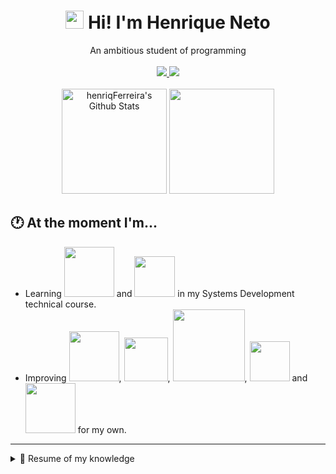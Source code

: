 <h1 align="center"><img src="https://github.com/TheDudeThatCode/TheDudeThatCode/blob/master/Assets/Hi.gif" width="29px"> Hi! I'm Henrique Neto</h1>
<div align="center">
  An ambitious student of programming
  <br><br>
   <a href="https://www.linkedin.com/in/henriquepfneto/">
    <img src="https://img.shields.io/badge/LinkedIn-0077B5?style=for-the-badge&logo=linkedin&logoColor=white" />
  </a>
  <a href="https://codepen.io/HenriqueNettoo">
    <img src="https://img.shields.io/badge/Codepen-000000?style=for-the-badge&logo=codepen&logoColor=white"/>
  </a>
</div>

<br>

<div align="center">
  <img height="168em" alt="henriqFerreira's Github Stats" src="https://github-readme-stats.vercel.app/api?username=henriqFerreira&show_icons=true&hine_border=true&theme=dracula"/>
  <img height="168em" lt="henriqFerreira's Top Langs" src="https://github-readme-stats.vercel.app/api/top-langs/?username=henriqFerreira&layout=compact&theme=dracula"/>
</div>

## 🕐 At the moment I'm...
  - Learning <img src="https://img.shields.io/badge/Python-FFD43B?style=for-the-badge&logo=python&logoColor=darkgreen" width="80"/> and <img src="https://img.shields.io/badge/Java-ED8B00?style=for-the-badge&logo=java&logoColor=white" width="65"/> in my Systems Development technical course.
  - Improving <img src="https://img.shields.io/badge/HTML5-E34F26?style=for-the-badge&logo=html5&logoColor=white" width="80">, <img src="https://img.shields.io/badge/CSS3-1572B6?style=for-the-badge&logo=css3&logoColor=white" width="70">, <img src="https://img.shields.io/badge/JavaScript-323330?style=for-the-badge&logo=javascript&logoColor=F7DF1E" width="115">, <img src="https://img.shields.io/badge/PHP-777BB4?style=for-the-badge&logo=php&logoColor=white" width="64"> and <img src="https://img.shields.io/badge/MySQL-00000F?style=for-the-badge&logo=mysql&logoColor=white" width="80"> for my own.

---

<details>
  <summary>📖 Resume of my knowledge</summary>
  
  - Languages: <br><br>
    ![image](https://img.shields.io/badge/HTML5-E34F26?style=for-the-badge&logo=html5&logoColor=white)
    ![image](https://img.shields.io/badge/CSS3-1572B6?style=for-the-badge&logo=css3&logoColor=white)
    ![image](https://img.shields.io/badge/JavaScript-323330?style=for-the-badge&logo=javascript&logoColor=F7DF1E)
    ![image](https://img.shields.io/badge/PHP-777BB4?style=for-the-badge&logo=php&logoColor=white)
    
  - Database: <br><br>
    ![image](https://img.shields.io/badge/MySQL-00000F?style=for-the-badge&logo=mysql&logoColor=white)
   
  - Frameworks: <br><br>
    ![image](https://img.shields.io/badge/Bootstrap-563D7C?style=for-the-badge&logo=bootstrap&logoColor=white)
    ![image](https://img.shields.io/badge/jQuery-0769AD?style=for-the-badge&logo=jquery&logoColor=white)
    ![image](https://img.shields.io/badge/Git-F05032?style=for-the-badge&logo=git&logoColor=white)
    ![image](https://img.shields.io/badge/Font_Awesome-339AF0?style=for-the-badge&logo=fontawesome&logoColor=white)
    
  - OS: <br><br>
    ![image](https://img.shields.io/badge/Windows-0078D6?style=for-the-badge&logo=windows&logoColor=white)
    ![image](https://img.shields.io/badge/Ubuntu-E95420?style=for-the-badge&logo=ubuntu&logoColor=white)

  - Productivity: <br><br>
    ![image](https://img.shields.io/badge/Trello-0052CC?style=for-the-badge&logo=trello&logoColor=white)
  
  - Design: <br><br>
    ![image](https://img.shields.io/badge/Figma-F24E1E?style=for-the-badge&logo=figma&logoColor=white)
</details>

<!---
henriqFerreira/henriqFerreira is a ✨ special ✨ repository because its `README.md` (this file) appears on your GitHub profile.
You can click the Preview link to take a look at your changes.
--->
